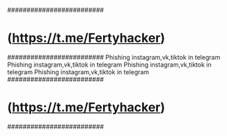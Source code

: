 #########################
#  (https://t.me/Fertyhacker)   #
#########################
Phishing instagram,vk,tiktok in telegram Phishing instagram,vk,tiktok in telegram
Phishing instagram,vk,tiktok in telegram Phishing instagram,vk,tiktok in telegram
#########################
#  (https://t.me/Fertyhacker)   #
#########################